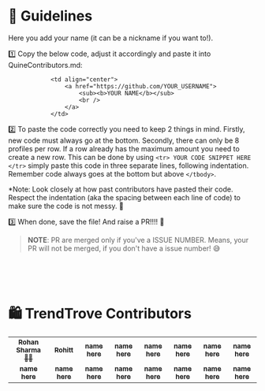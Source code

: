 # 📃 Guidelines
Here you add your name (it can be a nickname if you want to!). 

1️⃣  Copy the below code, adjust it accordingly and paste it into QuineContributors.md:

```
            <td align="center">
                <a href="https://github.com/YOUR_USERNAME">
                    <sub><b>YOUR NAME</b></sub>
                    <br />
                </a> 
            </td>
```

2️⃣ To paste the code correctly you need to keep 2 things in mind. Firstly, new code must always go at the bottom. Secondly, there can only be 8 profiles per row. If a row already has the maximum amount you need to create a new row. This can be done by using `<tr> YOUR CODE SNIPPET HERE </tr>` simply paste this code in three separate lines, following indentation. Remember code always goes at the bottom but above `</tbody>`.

*Note: Look closely at how past contributors have pasted their code. Respect the indentation (aka the spacing between each line of code) to make sure the code is not messy. 🫶

3️⃣ When done, save the file! And raise a PR!!!! 🎉

> **NOTE**: PR are merged only if you've a ISSUE NUMBER. Means, your PR will not be merged, if you don't have a issue number! 😅

<br/><br/><br/>

# 🛍️ TrendTrove Contributors 

<table align="center">
    <tbody>
        <tr>
           <td align="center">
                <a href="https://github.com/RS-labhub">
                    <sub><b>Rohan Sharma 🧑‍🎤</b></sub>
                    <br />
                </a> 
            </td>
            <td align="center">
                <a href="https://github.com/rohittcodes">
                    <sub><b>Rohitt</b></sub>
                    <br />
                </a> 
            </td>
            <td align="center">
                <a href="github_Id here">
                    <sub><b>name here</b></sub>
                    <br />
                </a> 
            </td>
          <td align="center">
                <a href="github_Id here">
                    <sub><b>name here</b></sub>
                    <br />
                </a> 
            </td>
          <td align="center">
                <a href="github_Id here">
                    <sub><b>name here</b></sub>
                    <br />
                </a> 
            </td>
          <td align="center">
                <a href="github_Id here">
                    <sub><b>name here</b></sub>
                    <br />
                </a> 
            </td>
          <td align="center">
                <a href="github_Id here">
                    <sub><b>name here</b></sub>
                    <br />
                </a> 
            </td>
          <td align="center">
                <a href="github_Id here">
                    <sub><b>name here</b></sub>
                    <br />
                </a> 
            </td>
	</tr>
	<tr>
           <td align="center">
                <a href="github_Id here"">
                    <sub><b>name here</b></sub>
                    <br />
                </a>  
            </td>
            <td align="center">
                <a href="github_Id here"">
                    <sub><b>name here</b></sub>
                    <br />
                </a> 
            </td>
            <td align="center">
                <a href="github_Id here">
                    <sub><b>name here</b></sub>
                    <br />
                </a> 
            </td>
          <td align="center">
                <a href="github_Id here">
                    <sub><b>name here</b></sub>
                    <br />
                </a> 
            </td>
          <td align="center">
                <a href="github_Id here">
                    <sub><b>name here</b></sub>
                    <br />
                </a> 
            </td>
          <td align="center">
                <a href="github_Id here">
                    <sub><b>name here</b></sub>
                    <br />
                </a> 
            </td>
          <td align="center">
                <a href="github_Id here">
                    <sub><b>name here</b></sub>
                    <br />
                </a> 
            </td>
          <td align="center">
                <a href="github_Id here">
                    <sub><b>name here</b></sub>
                    <br />
                </a> 
            </td>
	</tr>
    </tbody>
</table>
